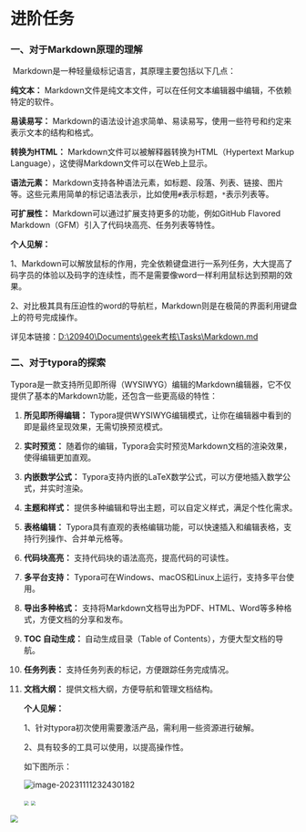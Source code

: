 # 进阶任务

###      一、对于Markdown原理的理解

​    Markdown是一种轻量级标记语言，其原理主要包括以下几点：

**纯文本：** Markdown文件是纯文本文件，可以在任何文本编辑器中编辑，不依赖特定的软件。

**易读易写：** Markdown的语法设计追求简单、易读易写，使用一些符号和约定来表示文本的结构和格式。

**转换为HTML：** Markdown文件可以被解释器转换为HTML（Hypertext Markup Language），这使得Markdown文件可以在Web上显示。

**语法元素：** Markdown支持各种语法元素，如标题、段落、列表、链接、图片等。这些元素用简单的标记语法表示，比如使用`#`表示标题，`*`表示列表等。

**可扩展性：** Markdown可以通过扩展支持更多的功能，例如GitHub Flavored Markdown（GFM）引入了代码块高亮、任务列表等特性。

**个人见解：**

1、Markdown可以解放鼠标的作用，完全依赖键盘进行一系列任务，大大提高了码字员的体验以及码字的连续性，而不是需要像word一样利用鼠标达到预期的效果。

2、对比极其具有压迫性的word的导航栏，Markdown则是在极简的界面利用键盘上的符号完成操作。

详见本链接：[D:\20940\Documents\geek考核\Tasks\Markdown.md]()

### 二、对于typora的探索

​    Typora是一款支持所见即所得（WYSIWYG）编辑的Markdown编辑器，它不仅提供了基本的Markdown功能，还包含一些更高级的特性：

1. **所见即所得编辑：** Typora提供WYSIWYG编辑模式，让你在编辑器中看到的即是最终呈现效果，无需切换预览模式。

2. **实时预览：** 随着你的编辑，Typora会实时预览Markdown文档的渲染效果，使得编辑更加直观。

3. **内嵌数学公式：** Typora支持内嵌的LaTeX数学公式，可以方便地插入数学公式，并实时渲染。

4. **主题和样式：** 提供多种编辑和导出主题，可以自定义样式，满足个性化需求。

5. **表格编辑：** Typora具有直观的表格编辑功能，可以快速插入和编辑表格，支持行列操作、合并单元格等。

6. **代码块高亮：** 支持代码块的语法高亮，提高代码的可读性。

7. **多平台支持：** Typora可在Windows、macOS和Linux上运行，支持多平台使用。

8. **导出多种格式：** 支持将Markdown文档导出为PDF、HTML、Word等多种格式，方便文档的分享和发布。

9. **TOC 自动生成：** 自动生成目录（Table of Contents），方便大型文档的导航。

10. **任务列表：** 支持任务列表的标记，方便跟踪任务完成情况。

11. **文档大纲：** 提供文档大纲，方便导航和管理文档结构。

    

    **个人见解：**

    1、针对typora初次使用需要激活产品，需利用一些资源进行破解。

    2、具有较多的工具可以使用，以提高操作性。

    如下图所示：

    

    ![image-20231111232430182](C:\Users\20940\AppData\Roaming\Typora\typora-user-images\image-20231111232430182.png)

    

    <img src="C:\Users\20940\Pictures\Screenshots\屏幕截图 2023-11-11 232202.png" style="zoom: 50%;" />
    

    <img src="C:\Users\20940\Pictures\Screenshots\屏幕截图 2023-11-11 232202.png" style="zoom: 50%;" />


<img src="C:\Users\20940\Pictures\Screenshots\屏幕截图 2023-11-11 232119.png" style="zoom:80%;" />